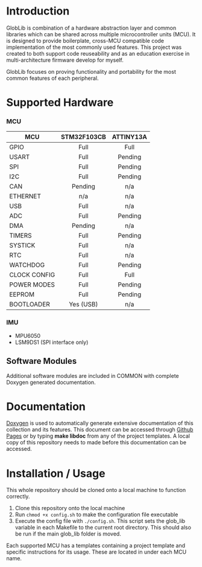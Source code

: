 # Introduction

GlobLib is combination of a hardware abstraction layer and common libraries which can be 
shared across multiple microcontroller units (MCU). It is designed to provide boilerplate,
cross-MCU compatible code implementation of the most commonly used features. This project 
was created to both support code reuseability and as an education exercise in multi-architecture firmware develop for myself.

GlobLib focuses on proving functionality and portability for the most common features 
of each peripheral. 

# Supported Hardware

### MCU

|MCU            |STM32F103CB        |ATTINY13A      | 
|---------------|:-----------------:|:-------------:|
|GPIO           |Full               |Full           |
|USART          |Full               |Pending        |
|SPI            |Full               |Pending        |
|I2C            |Full               |Pending        |
|CAN            |Pending            |n/a            |
|ETHERNET       |n/a                |n/a            |
|USB            |Full               |n/a            |
|ADC            |Full               |Pending        |
|DMA            |Pending            |n/a            |
|TIMERS         |Full               |Pending        |
|SYSTICK        |Full               |n/a            |
|RTC            |Full               |n/a            |
|WATCHDOG       |Full               |Pending        |
|CLOCK CONFIG   |Full               |Full           |
|POWER MODES    |Full               |Pending        |
|EEPROM         |Full               |Pending        |
|BOOTLOADER     |Yes (USB)          |n/a            |

### IMU

-   MPU6050
-   LSM9DS1 (SPI interface only)

## Software Modules

Additional software modules are included in COMMON with complete Doxygen generated
documentation.

# Documentation

[Doxygen](http://www.stack.nl/~dimitri/doxygen/index.html) is used to automatically
generate extensive documentation of this collection and its features. This document
can be accessed through [Github Pages](https://stuianna.github.io/globLib/) or by typing **make libdoc** from any of the project templates. A local copy of this repository needs to made before this documentation can be accessed.

# Installation / Usage

This whole repository should be cloned onto a local machine to function correctly.

 1. Clone this repository onto the local machine
 2. Run `chmod +x config.sh` to make the configuration file executable
 3. Execute the config file with `./config.sh`. This script sets the glob_lib variable in each Makefile to the current root directory. This should also be run if the main glob_lib folder is moved.

Each supported MCU has a templates containing a project template and specific 
instructions for its usage. These are located in under each MCU name.

